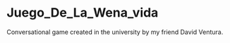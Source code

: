 Juego_De_La_Wena_vida
=====================

Conversational game created in the university by my friend David Ventura.
